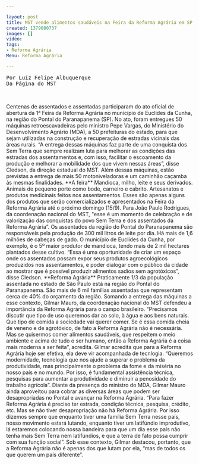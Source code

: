 ```yaml
---

layout: post
title: MST vende alimentos saudáveis na Feira da Reforma Agrária em SP
created: 1379080737
images: []
video: 
tags:
- Reforma Agrária
Menu: Reforma Agrária

---
```

<p><samp>Por Luiz Felipe Albuquerque</samp><br />
<samp>Da P&aacute;gina do MST</samp></p>

<p>&nbsp;</p>

<p>Centenas de assentados e assentadas participaram do ato oficial de abertura da 1&ordf; Feira da Reforma Agr&aacute;ria no munic&iacute;pio de Euclides da Cunha, na regi&atilde;o do Pontal do Paranapanema (SP).&nbsp;No ato, foram entregues 50 m&aacute;quinas retroescavadeiras pelo ministro Pepe Vargas, do Minist&eacute;rio do Desenvolvimento Agr&aacute;rio (MDA), a 50 prefeituras do estado, para que sejam utilizadas na constru&ccedil;&atilde;o e recupera&ccedil;&atilde;o de estradas vicinais das &aacute;reas rurais.&nbsp;&ldquo;A entrega dessas m&aacute;quinas faz parte de uma conquista dos Sem Terra que sempre realizam luta para melhorar as condi&ccedil;&otilde;es das estradas dos assentamentos e, com isso, facilitar o escoamento da produ&ccedil;&atilde;o e melhorar a mobilidade dos que vivem nessas &aacute;reas&rdquo;, disse Cledson, da dire&ccedil;&atilde;o estadual do MST.&nbsp;Al&eacute;m dessas m&aacute;quinas, est&atilde;o previstas a entrega de mais 50 motoniveladoras e um caminh&atilde;o ca&ccedil;amba &agrave;s mesmas finalidades.&nbsp;**A feira**&nbsp;Mandioca, milho, leite e seus derivados. Animais de pequeno porte como bode, carneiro e cabrito. Artesanatos e produtos medicinais feitos nos assentamentos. Esses s&atilde;o apenas alguns dos produtos que ser&atilde;o comercializados e apresentados na Feira da Reforma Agr&aacute;ria at&eacute; o pr&oacute;ximo domingo (15/9).&nbsp;Para Jo&atilde;o Paulo Rodrigues, da coordena&ccedil;&atilde;o nacional do MST, &quot;esse &eacute; um momento de celebra&ccedil;&atilde;o e de valoriza&ccedil;&atilde;o das conquistas do povo Sem Terra e dos assentados da Reforma Agr&aacute;ria&rdquo;.&nbsp;Os assentados da regi&atilde;o do Pontal do Paranapanema s&atilde;o respons&aacute;veis pela produ&ccedil;&atilde;o de 300 mil litros de leite por dia. H&aacute; mais de 1,6 milh&otilde;es de cabe&ccedil;as de gado. O munic&iacute;pio de Euclides da Cunha, por exemplo, &eacute; o 5&ordm; maior produtor de mandioca, tendo mais de 2 mil hectares plantados desse cultivo.&nbsp;&ldquo;Essa &eacute; uma oportunidade de criar um espa&ccedil;o onde os assentados possam expor seus produtos agroecol&oacute;gicos produzidos nos assentamentos, e poder dialogar com o p&uacute;blico da cidade ao mostrar que &eacute; poss&iacute;vel produzir alimentos sadios sem agrot&oacute;xicos&rdquo;, disse Cledson.&nbsp;**Reforma Agr&aacute;ria**&nbsp;Praticamente 1/3 da popula&ccedil;&atilde;o assentada no estado de S&atilde;o Paulo est&aacute; na regi&atilde;o do Pontal do Paranapanema. S&atilde;o mais de 6 mil fam&iacute;lias assentadas que representam cerca de 40% do or&ccedil;amento da regi&atilde;o.&nbsp;Somando a entrega das m&aacute;quinas a esse contexto, Gilmar Mauro, da coordena&ccedil;&atilde;o nacional do MST defendeu a import&acirc;ncia da Reforma Agr&aacute;ria para o campo brasileiro.&nbsp;&ldquo;Precisamos discutir que tipo de uso queremos dar ao solo, &agrave; &aacute;gua e aos bens naturais. Que tipo de comida a sociedade vai querer comer. Se &eacute; essa comida cheia de veneno e de agrot&oacute;xico, de fato a Reforma Agr&aacute;ria n&atilde;o &eacute; necess&aacute;ria. Mas se quisermos comer alimentos saud&aacute;veis, que respeitem o meio ambiente e acima de tudo o ser humano, ent&atilde;o a Reforma Agr&aacute;ria &eacute; a coisa mais moderna a ser feita&rdquo;, acredita.&nbsp;Gilmar acredita que para a Reforma Agr&aacute;ria hoje ser efetiva, ela deve vir acompanhada de tecnlogia. &ldquo;Queremos modernidade, tecnologia que nos ajude a superar o problema da produtividade, mas principalmente o problema da fome e da mis&eacute;ria no nosso pa&iacute;s e no mundo. Por isso, &eacute; fundamental assist&ecirc;ncia t&eacute;cnica, pesquisas para aumentar a produtividade e diminuir a penosidade do trabalho agr&iacute;cola&rdquo;.&nbsp;Diante da presen&ccedil;a do ministro do MDA, Gilmar Mauro ainda aproveitou para cobrar as diversas &aacute;reas que podem ser desapropriadas no Pontal e avan&ccedil;ar na Reforma Agr&aacute;ria.&nbsp;&ldquo;Para fazer Reforma Agr&aacute;ria &eacute; preciso ter estrada, condi&ccedil;&atilde;o t&eacute;cnica, pesquisa, cr&eacute;dito, etc. Mas se n&atilde;o tiver desapropria&ccedil;&atilde;o n&atilde;o h&aacute; Reforma Agr&aacute;ria. Por isso dizemos sempre que enquanto tiver uma fam&iacute;lia Sem Terra nesse pa&iacute;s, nosso movimento estar&aacute; lutando, enquanto tiver um latif&uacute;ndio improdutivo, l&aacute; estaremos colocando nossa bandeira para que um dia esse pa&iacute;s n&atilde;o tenha mais Sem Terra nem latif&uacute;ndios, e que a terra de fato possa cumprir com sua fun&ccedil;&atilde;o social&rdquo;.&nbsp;Sob esse contexto, Gilmar destacou, portanto, que a Reforma Agr&aacute;ria n&atilde;o &eacute; apenas dos que lutam por ela, &ldquo;mas de todos os que querem um pa&iacute;s diferente&rdquo;.</p>
